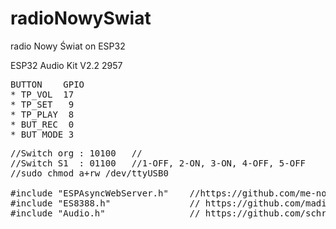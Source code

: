 # radioNowySwiat
radio Nowy Świat on ESP32

ESP32 Audio Kit V2.2 2957
<pre>
BUTTON    GPIO
* TP_VOL  17
* TP_SET   9
* TP_PLAY  8
* BUT_REC  0
* BUT_MODE 3
</pre>

<pre>
//Switch org : 10100   //
//Switch S1  : 01100   //1-OFF, 2-ON, 3-ON, 4-OFF, 5-OFF
//sudo chmod a+rw /dev/ttyUSB0

#include "ESPAsyncWebServer.h"    //https://github.com/me-no-dev/ESPAsyncWebServer
#include "ES8388.h"               // https://github.com/maditnerd/es8388
#include "Audio.h"                // https://github.com/schreibfaul1/ESP32-audioI2S
</pre>
